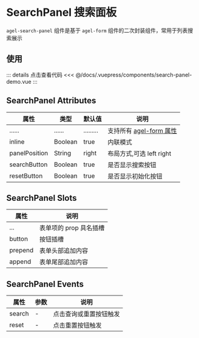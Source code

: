 # SearchPanel 搜索面板

`agel-search-panel` 组件是基于  `agel-form` 组件的二次封装组件，常用于列表搜索展示


## 使用


<ClientOnly><search-panel-demo/></ClientOnly>

::: details 点击查看代码
<<< @/docs/.vuepress/components/search-panel-demo.vue
:::

<ClientOnly><test-form/></ClientOnly>


## SearchPanel Attributes

| 属性        | 类型         | 默认值  | 说明                                 | 
| ----------- | ------------  | ------ | ------------------------------------ | 
| ......      | ......        | .........   | 支持所有 [agel-form 属性](/example/agel-form.html#form-attributes)      | 
| inline        | Boolean     | true       | 内联模式                | 
| panelPosition | String       | right       | 布局方式,可选 left right         | 
| searchButton  | Boolean      |  true       | 是否显示搜索按钮          |
| resetButton   | Boolean      | true        | 是否显示初始化按钮    | 

## SearchPanel Slots

| 属性          |   说明                                   | 
| -----------    |   ------------------------------------  | 
| ...            |  表单项的 prop 具名插槽           |
| button         |  按钮插槽           |
| prepend        |  表单头部追加内容           |
| append         |  表单尾部追加内容                        |


## SearchPanel Events

| 属性          | 参数           |  说明                                   | 
| -----------   | ------------  |  ------------------------------------  | 
| search        | -             |  点击查询或重置按钮触发  | 
| reset        | -              |  点击重置按钮触发  | 